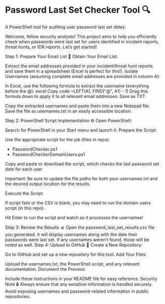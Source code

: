 # Password Last Set Checker Tool 🔍
A PowerShell tool for auditing user password last set dates.


Welcome, fellow security analysts! This project aims to help you efficiently check when passwords were last set for users identified in incident reports, threat hunts, or IDR reports. Let’s get started!

Step 1: Prepare Your Email List 📧
Obtain Your Email List:

Extract the email addresses provided in your incident/threat hunt reports and save them in a spreadsheet (Excel is perfect for this!).
Isolate Usernames (assuming complete email addresses are provided in column A):

In Excel, use the following formula to extract the username (everything before the @):
excel
Copy code
=LEFT(A1, FIND("@", A1) - 1)
Drag this formula down to apply it to all relevant email addresses.
Save as TXT:

Copy the extracted usernames and paste them into a new Notepad file.
Save the file as usernames.txt in an easily accessible location.

Step 2: PowerShell Script Implementation ⚙️
Open PowerShell:

Search for PowerShell in your Start menu and launch it.
Prepare the Script:

Use the appropriate script for the job (files in repo):
- PasswordChecker.ps1
- PasswordCheckerDomainUsers.ps1

Copy and paste or download the  script, which checks the last password set date for each user


Important: Be sure to update the file paths for both your usernames.txt and the desired output location for the results.

Execute the Script:

If script fails or the CSV is blank, you may need to run the domain users script (in this repo).

Hit Enter to run the script and watch as it processes the usernames!

Step 3: Review the Results 📊
Open the password_last_set_results.csv file you generated.
It will display usernames along with the date their passwords were last set. If any usernames weren’t found, those will be noted as well.
Step 4: Upload to GitHub 🚀
Create a New Repository:

Go to GitHub and set up a new repository for this tool.
Add Your Files:

Upload the usernames.txt, the PowerShell script, and any relevant documentation.
Document the Process:

Include these instructions in your README file for easy reference.
Security Note 🔒
Always ensure that any sensitive information is handled securely. Avoid exposing usernames and password-related information in public repositories.
